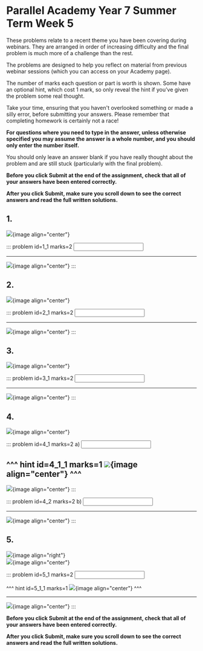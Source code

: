 # Parallel Academy Year 7 Summer Term Week 5

These problems relate to a recent theme you have been covering during webinars. They are arranged in order of increasing difficulty and the final problem is much more of a challenge than the rest.  

The problems are designed to help you reflect on material from previous webinar sessions (which you can access on your Academy page).  

The number of marks each question or part is worth is shown. Some have an optional hint, which cost 1 mark, so only reveal the hint if you’ve given the problem some real thought.   

Take your time, ensuring that you haven't overlooked something or made a silly error, before submitting your answers. Please remember that completing homework is certainly not a race!  

**For questions where you need to type in the answer, unless otherwise specified you may assume the answer is a whole number, and you should only enter the number itself.**  

You should only leave an answer blank if you have really thought about the problem and are still stuck (particularly with the final problem).  

**Before you click Submit at the end of the assignment, check that all of your answers have been entered correctly.** 
  
**After you click Submit, make sure you scroll down to see the correct answers and read the full written solutions.** 


## 1.	
![](/resources/academy-8sum-week-4/q1.png){image align="center"}  

::: problem id=1_1 marks=2
<input type="number" solution="35"/>  

---

![](/resources/academy-8sum-week-4/s1.png){image align="center"}
:::  


## 2.
![](/resources/academy-8sum-week-4/q2.png){image align="center"}  

::: problem id=2_1 marks=2
<input type="number" solution="5"/>  

---

![](/resources/academy-8sum-week-4/s2.png){image align="center"}
:::  


## 3.
![](/resources/academy-8sum-week-4/q3.png){image align="center"}  

::: problem id=3_1 marks=2
<input type="number" solution="21"/>  

---

![](/resources/academy-8sum-week-4/s3.png){image align="center"}
:::  


## 4.
![](/resources/academy-8sum-week-4/q4.png){image align="center"}  

::: problem id=4_1 marks=2
a) <input type="number" solution="40"/>  

^^^ hint id=4_1_1 marks=1
![](/resources/academy-8sum-week-4/h4a.png){image align="center"} 
^^^  
---

![](/resources/academy-8sum-week-4/s4a.png){image align="center"}
:::  

::: problem id=4_2 marks=2
b) <input type="number" solution="68"/>  

---

![](/resources/academy-8sum-week-4/s4b.png){image align="center"}
::: 


## 5.
![](/resources/academy-4-week-2/4-skull.png){image align="right"}  
![](/resources/academy-8sum-week-4/q5.png){image align="center"}  

::: problem id=5_1 marks=2
<input type="number" solution="15"/>  

^^^ hint id=5_1_1 marks=1
![](/resources/academy-8sum-week-4/h5.png){image align="center"} 
^^^  

---

![](/resources/academy-8sum-week-4/s5.png){image align="center"}
::: 

**Before you click Submit at the end of the assignment, check that all of your answers have been entered correctly.** 
  
**After you click Submit, make sure you scroll down to see the correct answers and read the full written solutions.**  